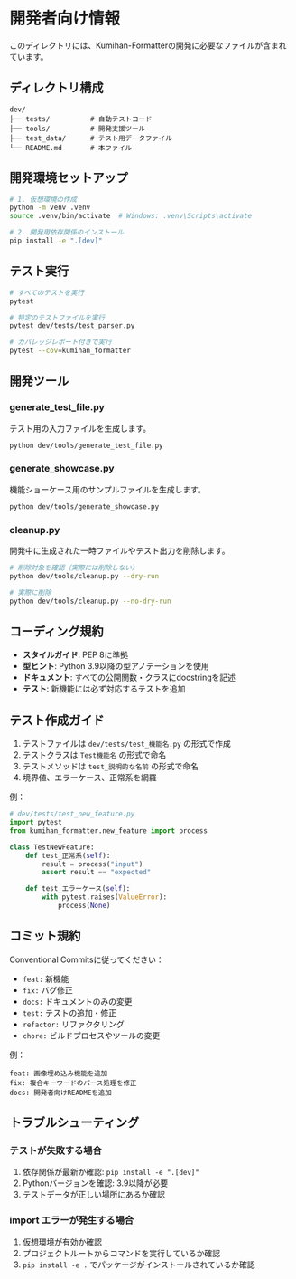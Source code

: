 # 開発者向け情報

このディレクトリには、Kumihan-Formatterの開発に必要なファイルが含まれています。

## ディレクトリ構成

```
dev/
├── tests/          # 自動テストコード
├── tools/          # 開発支援ツール
├── test_data/      # テスト用データファイル
└── README.md       # 本ファイル
```

## 開発環境セットアップ

```bash
# 1. 仮想環境の作成
python -m venv .venv
source .venv/bin/activate  # Windows: .venv\Scripts\activate

# 2. 開発用依存関係のインストール
pip install -e ".[dev]"
```

## テスト実行

```bash
# すべてのテストを実行
pytest

# 特定のテストファイルを実行
pytest dev/tests/test_parser.py

# カバレッジレポート付きで実行
pytest --cov=kumihan_formatter
```

## 開発ツール

### generate_test_file.py
テスト用の入力ファイルを生成します。

```bash
python dev/tools/generate_test_file.py
```

### generate_showcase.py
機能ショーケース用のサンプルファイルを生成します。

```bash
python dev/tools/generate_showcase.py
```

### cleanup.py
開発中に生成された一時ファイルやテスト出力を削除します。

```bash
# 削除対象を確認（実際には削除しない）
python dev/tools/cleanup.py --dry-run

# 実際に削除
python dev/tools/cleanup.py --no-dry-run
```

## コーディング規約

- **スタイルガイド**: PEP 8に準拠
- **型ヒント**: Python 3.9以降の型アノテーションを使用
- **ドキュメント**: すべての公開関数・クラスにdocstringを記述
- **テスト**: 新機能には必ず対応するテストを追加

## テスト作成ガイド

1. テストファイルは `dev/tests/test_機能名.py` の形式で作成
2. テストクラスは `Test機能名` の形式で命名
3. テストメソッドは `test_説明的な名前` の形式で命名
4. 境界値、エラーケース、正常系を網羅

例：
```python
# dev/tests/test_new_feature.py
import pytest
from kumihan_formatter.new_feature import process

class TestNewFeature:
    def test_正常系(self):
        result = process("input")
        assert result == "expected"

    def test_エラーケース(self):
        with pytest.raises(ValueError):
            process(None)
```

## コミット規約

Conventional Commitsに従ってください：

- `feat:` 新機能
- `fix:` バグ修正
- `docs:` ドキュメントのみの変更
- `test:` テストの追加・修正
- `refactor:` リファクタリング
- `chore:` ビルドプロセスやツールの変更

例：
```
feat: 画像埋め込み機能を追加
fix: 複合キーワードのパース処理を修正
docs: 開発者向けREADMEを追加
```

## トラブルシューティング

### テストが失敗する場合
1. 依存関係が最新か確認: `pip install -e ".[dev]"`
2. Pythonバージョンを確認: 3.9以降が必要
3. テストデータが正しい場所にあるか確認

### import エラーが発生する場合
1. 仮想環境が有効か確認
2. プロジェクトルートからコマンドを実行しているか確認
3. `pip install -e .` でパッケージがインストールされているか確認
